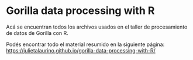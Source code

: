 # Gorilla data processing with R

Acá se encuentran todos los archivos usados en el taller de procesamiento de datos de Gorilla con R. 

Podés encontrar todo el material resumido en la siguiente página:
https://julietalaurino.github.io/gorilla-data-processing-with-R/